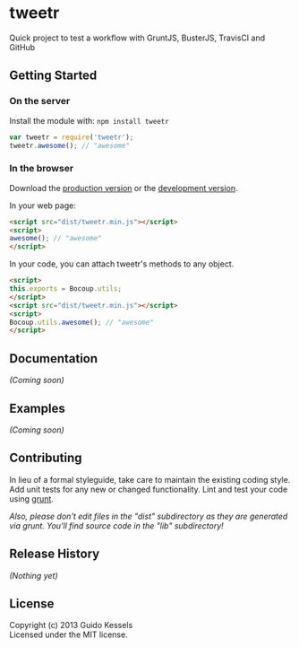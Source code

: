 # tweetr

Quick project to test a workflow with GruntJS, BusterJS, TravisCI and GitHub

## Getting Started
### On the server
Install the module with: `npm install tweetr`

```javascript
var tweetr = require('tweetr');
tweetr.awesome(); // "awesome"
```

### In the browser
Download the [production version][min] or the [development version][max].

[min]: https://raw.github.com/guidokessels/tweetr/master/dist/tweetr.min.js
[max]: https://raw.github.com/guidokessels/tweetr/master/dist/tweetr.js

In your web page:

```html
<script src="dist/tweetr.min.js"></script>
<script>
awesome(); // "awesome"
</script>
```

In your code, you can attach tweetr's methods to any object.

```html
<script>
this.exports = Bocoup.utils;
</script>
<script src="dist/tweetr.min.js"></script>
<script>
Bocoup.utils.awesome(); // "awesome"
</script>
```

## Documentation
_(Coming soon)_

## Examples
_(Coming soon)_

## Contributing
In lieu of a formal styleguide, take care to maintain the existing coding style. Add unit tests for any new or changed functionality. Lint and test your code using [grunt](http://gruntjs.com/).

_Also, please don't edit files in the "dist" subdirectory as they are generated via grunt. You'll find source code in the "lib" subdirectory!_

## Release History
_(Nothing yet)_

## License
Copyright (c) 2013 Guido Kessels  
Licensed under the MIT license.
